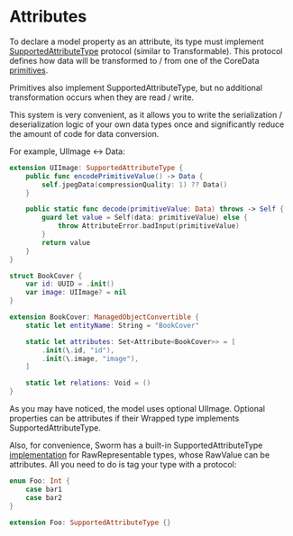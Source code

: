 # Attributes

To declare a model property as an attribute, its type must implement [SupportedAttributeType](/Sources/Sworm/Attributes/Protocols.swift) protocol (similar to Transformable). This protocol defines how data will be transformed to / from one of the CoreData [primitives](/Sources/Sworm/Attributes/Primitives.swift).

Primitives also implement SupportedAttributeType, but no additional transformation occurs when they are read / write.

This system is very convenient, as it allows you to write the serialization / deserialization logic of your own data types once and significantly reduce the amount of code for data conversion.

For example, UIImage <-> Data:

``` swift
extension UIImage: SupportedAttributeType {
    public func encodePrimitiveValue() -> Data {
        self.jpegData(compressionQuality: 1) ?? Data()
    }

    public static func decode(primitiveValue: Data) throws -> Self {
        guard let value = Self(data: primitiveValue) else {
            throw AttributeError.badInput(primitiveValue)
        }
        return value
    }
}
```

``` swift
struct BookCover {
    var id: UUID = .init()
    var image: UIImage? = nil
}

extension BookCover: ManagedObjectConvertible {
    static let entityName: String = "BookCover"

    static let attributes: Set<Attribute<BookCover>> = [
        .init(\.id, "id"),
        .init(\.image, "image"),
    ]

    static let relations: Void = ()
}
```

As you may have noticed, the model uses optional UIImage. Optional properties can be attributes if their Wrapped type implements SupportedAttributeType.

Also, for convenience, Sworm has a built-in SupportedAttributeType [implementation](/Sources/Sworm/Attributes/RawRepresentable.swift) for RawRepresentable types, whose RawValue can be attributes. All you need to do is tag your type with a protocol:

``` swift
enum Foo: Int {
    case bar1
    case bar2
}

extension Foo: SupportedAttributeType {}
```
